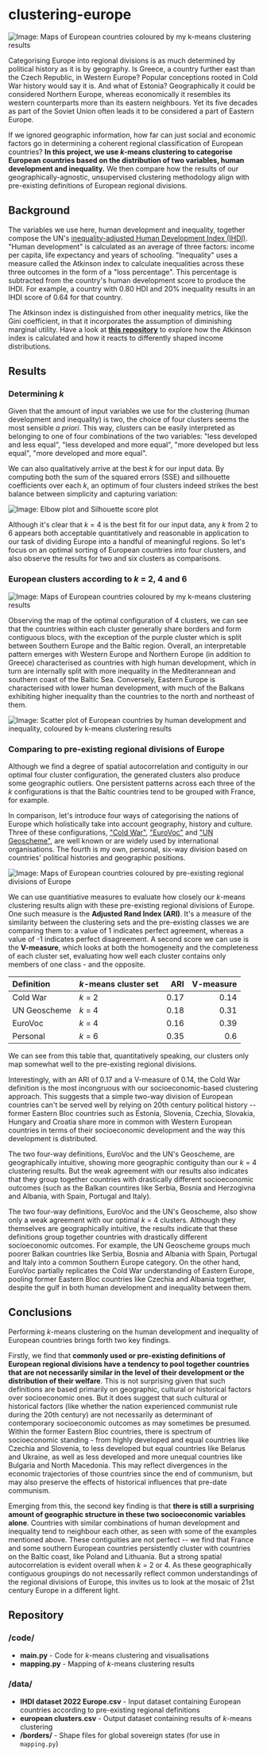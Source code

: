 # clustering-europe

![Image: Maps of European countries coloured by my k-means clustering results](viz/cluster_maps.png)

Categorising Europe into regional divisions is as much determined by political history as it is by geography. Is Greece, a country further east than the Czech Republic, in Western Europe? Popular conceptions rooted in Cold War history would say it is. And what of Estonia? Geographically it could be considered Northern Europe, whereas economically it resembles its western counterparts more than its eastern neighbours. Yet its five decades as part of the Soviet Union often leads it to be considered a part of Eastern Europe.

If we ignored geographic information, how far can just social and economic factors go in determining a coherent regional classification of European countries? **In this project, we use *k*-means clustering to categorise European countries based on the distribution of  two variables, human development and inequality.** We then compare how the results of our geographically-agnostic, unsupervised clustering methodology align with pre-existing definitions of European regional divisions.

## Background
The variables we use here, human development and inequality, together compose the UN's [inequality-adjusted Human Development Index (IHDI)](https://en.wikipedia.org/wiki/List_of_countries_by_inequality-adjusted_Human_Development_Index). "Human development" is calculated as an average of three factors: income per capita, life expectancy and years of schooling. "Inequality" uses a measure called the Atkinson index to calculate inequalities across these three outcomes in the form of a "loss percentage". This percentage is subtracted from the country's human development score to produce the IHDI. For example, a country with 0.80 HDI and 20% inequality results in an IHDI score of 0.64 for that country. 

The Atkinson index is distinguished from other inequality metrics, like the Gini coefficient, in that it incorporates the assumption of diminishing marginal utility. Have a look at [**this repository**](https://github.com/tigran-sog/inequality-metrics) to explore how the Atkinson index is calculated and how it reacts to differently shaped income distributions.


## Results
### Determining *k*
Given that the amount of input variables we use for the clustering (human development and inequality) is two, the choice of four clusters seems the most sensible *a priori*. This way, clusters can be easily interpreted as belonging to one of four combinations of the two variables: "less developed and less equal", "less developed and more equal", "more developed but less equal", "more developed and more equal".

We can also qualitatively arrive at the best *k* for our input data. By computing both the sum of the squared errors (SSE) and sillhouette coefficients over each *k*, an optimum of four clusters indeed strikes the best balance between simplicity and capturing variation:

![Image: Elbow plot and Silhouette score plot](viz/determining%20k.png)

Although it's clear that *k* = 4 is the best fit for our input data, any *k* from 2 to 6 appears both acceptable quantitatively and reasonable in application to our task of dividing Europe into a handful of meaningful regions. So let's focus on an optimal sorting of European countries into four clusters, and also observe the results for two and six clusters as comparisons. 


### European clusters according to *k* = 2, 4 and 6

![Image: Maps of European countries coloured by my k-means clustering results](viz/cluster_maps.png)

Observing the map of the optimal configuration of 4 clusters, we can see that the countries within each cluster generally share borders and form contiguous blocs, with the exception of the purple cluster which is split between Southern Europe and the Baltic region. Overall, an interpretable pattern emerges with Western Europe and Northern Europe (in addition to Greece) characterised as countries with high human development, which in turn are internally split with more inequality in the Mediterannean and southern coast of the Baltic Sea. Conversely, Eastern Europe is characterised with lower human development, with much of the Balkans exhibiting higher inequality than the countries to the north and northeast of them.

![Image: Scatter plot of European countries by human development and inequality, coloured by k-means clustering results](viz/plot%20k4.png)




### Comparing to pre-existing regional divisions of Europe 

Although we find a degree of spatial autocorrelation and contiguity in our optimal four cluster configuration, the generated clusters also produce some geographic outliers. One persistent patterns across each three of the *k* configurations is that the Baltic countries tend to be grouped with France, for example.

In comparison, let's introduce four ways of categorising the nations of Europe which holistically take into account geography, history and culture. Three of these configurations, ["Cold War"](https://en.wikipedia.org/wiki/Iron_Curtain), ["EuroVoc"](https://en.wikipedia.org/wiki/EuroVoc#Geographical_classification) and ["UN Geoscheme"](https://en.wikipedia.org/wiki/United_Nations_geoscheme), are well known or are widely used by international organisations. The fourth is my own, personal, six-way division based on countries' political histories and geographic positions.

![Image: Maps of European countries coloured by pre-existing regional divisions of Europe](viz/division_maps.png)


We can use quantitiative measures to evaluate how closely our *k*-means clustering results align with these pre-existing regional divisions of Europe. One such measure is the **Adjusted Rand Index (ARI)**. It's a measure of the similarity between the clustering sets and the pre-existing classes we are comparing them to: a value of 1 indicates perfect agreement, whereas a value of -1 indicates perfect disagreement. A second score we can use is the **V-measure**, which looks at both the homogeneity and the completeness of each cluster set, evaluating how well each cluster contains only members of one class - and the opposite.

| Definition   | *k*-means cluster set   |   ARI |   V-measure |
|:-------------|:--------------|------:|------------:|
| Cold War     | *k* = 2            |  0.17 |        0.14 |
| UN Geoscheme | *k* = 4            |  0.18 |       0.31 |
| EuroVoc      | *k* = 4            |  0.16 |       0.39 |
| Personal     | *k* = 6            |  0.35 |        0.6  |



We can see from this table that, quantitatively speaking, our clusters only map somewhat well to the pre-existing regional divisions.

Interestingly, with an ARI of 0.17 and a V-measure of 0.14, the Cold War definition is the most incongruous with our socioeconomic-based clustering approach. This suggests that a simple two-way division of European countries can't be served well by relying on 20th century political history -- former Eastern Bloc countries such as Estonia, Slovenia, Czechia, Slovakia, Hungary and Croatia share more in common with Western European countries in terms of their socioeconomic development and the way this development is distributed.

The two four-way definitions, EuroVoc and the UN's Geoscheme, are geographically intuitive, showing more geographic contiguity than our *k* = 4 clustering results. But the weak agreement with our results also indicates that they group together countries with drastically different socioeconomic outcomes (such as the Balkan countires like Serbia, Bosnia and Herzogivna and Albania, with Spain, Portugal and Italy).

The two four-way definitions, EuroVoc and the UN's Geoscheme, also show only a weak agreement with our optimal *k* = 4 clusters. Although they themselves are geographically intuitive, the results indicate that these definitions group together countries with drastically different socioeconomic outcomes. For example, the UN Geoscheme groups much poorer Balkan countries like Serbia, Bosnia and Albania with Spain, Portugal and Italy into a common Southern Europe category. On the other hand, EuroVoc partially replicates the Cold War understanding of Eastern Europe, pooling former Eastern Bloc countries like Czechia and Albania together, despite the gulf in both human development and inequality between them.

## Conclusions

Performing *k*-means clustering on the human development and inequality of European countries brings forth two key findings.

Firstly, we find that **commonly used or pre-existing definitions of European regional divisions have a tendency to pool together countries that are not necessarily similar in the level of their development or the distribution of their welfare**. This is not surprising given that such definitions are based primarily on geographic, cultural or historical factors over socioeconomic ones. But it does suggest that such cultural or historical factors (like whether the nation experienced communist rule during the 20th century) are not necessarily as determinant of contemporary socioeconomic outcomes as may sometimes be presumed. Within the former Eastern Bloc countries, there is spectrum of socioeconomic standing - from highly developed and equal countries like Czechia and Slovenia, to less developed but equal countries like Belarus and Ukraine, as well as less developed and more unequal countries like Bulgaria and North Macedonia. This may reflect divergences in the economic trajectories of those countries since the end of communism, but may also preserve the effects of historical influences that pre-date communism.

Emerging from this, the second key finding is that **there is still a surprising amount of geographic structure in these two socioeconomic variables alone**. Countries with similar combinations of human development and inequality tend to neighbour each other, as seen with some of the examples mentioned above. These contiguities are not perfect -- we find that France and some southern European countries persistently cluster with countries on the Baltic coast, like Poland and Lithuania. But a strong spatial autocorrelation is evident overall when *k* = 2 or 4. As these geographically contiguous groupings do not necessarily reflect common understandings of the regional divisions of Europe, this invites us to look at the mosaic of 21st century Europe in a different light.

## Repository
### /code/
- **main.py**  - Code for *k*-means clustering and visualisations 
- **mapping.py** - Mapping of *k*-means clustering results
### /data/
- **IHDI dataset 2022 Europe.csv** - Input dataset containing European countries according to pre-existing regional definitions
- **european clusters.csv** - Output dataset containing results of *k*-means clustering
- **/borders/** - Shape files for global sovereign states (for use in `mapping.py`)